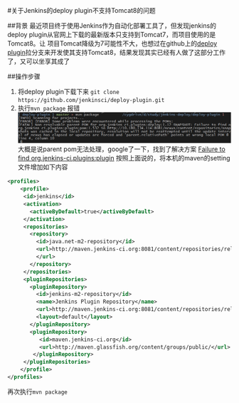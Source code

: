#关于Jenkins的deploy plugin不支持Tomcat8的问题

##背景
最近项目终于使用Jenkins作为自动化部署工具了，但发现jenkins的deploy plugin从官网上下载的最新版本只支持到Tomcat7，而项目使用的是Tomcat8。让 项目Tomcat降级为7可能性不大，也想过在github上的[deploy plugin](https://github.com/jenkinsci/deploy-plugin)拉分支来开发使其支持Tomcat8，结果发现其实已经有人做了这部分工作了，又可以坐享其成了

##操作步骤
1. 将deploy plugin下载下来
`git clone https://github.com/jenkinsci/deploy-plugin.git`
2. 执行`mvn package`
报错
![mvn package](../screenshot/mvn-package.png)
大概是说parent pom无法处理，google了一下，找到了解决方案
[Failure to find org.jenkins-ci.plugins:plugin](http://dustint.com/post/327/failure-to-find-org.jenkins-ci.pluginsplugin)
按照上面说的，将本机的maven的setting文件增加如下内容
```xml
<profiles>
	<profile>
     <id>jenkins</id>
     <activation>
       <activeByDefault>true</activeByDefault>
     </activation>
     <repositories>
       <repository>
         <id>java.net-m2-repository</id>
         <url>http://maven.jenkins-ci.org:8081/content/repositories/releases/
         </url>
       </repository>
     </repositories>
     <pluginRepositories>
       <pluginRepository>
         <id>jenkins-m2-repository</id>
         <name>Jenkins Plugin Repository</name>
         <url>http://maven.jenkins-ci.org:8081/content/repositories/releases/</url>
         <layout>default</layout>
       </pluginRepository>
       <pluginRepository>
          <id>maven.jenkins-ci.org</id>
          <url>http://maven.glassfish.org/content/groups/public/</url>
        </pluginRepository>
     </pluginRepositories>
	</profile>
</profiles>
```
再次执行`mvn package`
